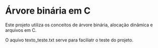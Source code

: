 # Árvore binária em C
Este projeto utiliza os conceitos de árvore binária, alocação dinâmica e arquivos em C.

O aquivo texto_teste.txt serve para faciliatr o teste do projeto.
